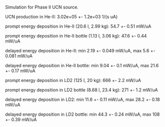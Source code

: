 Simulation for Phase II UCN source.

UCN production in He-II:
3.02e+05 +- 1.2e+03 1/(s uA)

prompt energy deposition in He-II (20.6 l, 2.99 kg):
54.7 +- 0.51 mW/uA

prompt energy deposition in He-II bottle (1.13 l, 3.06 kg):
47.6 +- 0.44 mW/uA

delayed energy deposition in He-II:
min 2.19 +- 0.049 mW/uA, max 5.6 +- 0.081 mW/uA

delayed energy deposition in He-II bottle:
min 9.04 +- 0.1 mW/uA, max 21.6 +- 0.17 mW/uA

prompt energy deposition in LD2 (125 l, 20 kg):
666 +- 2.2 mW/uA

prompt energy deposition in LD2 bottle (8.68 l, 23.4 kg):
271 +- 1.2 mW/uA

delayed energy deposition in LD2:
min 11.6 +- 0.11 mW/uA, max 28.2 +- 0.18 mW/uA

delayed energy deposition in LD2 bottle:
min 44.3 +- 0.24 mW/uA, max 108 +- 0.39 mW/uA

